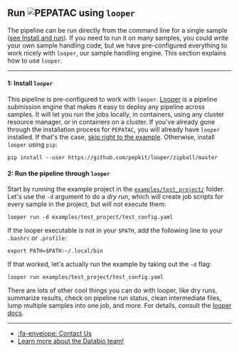 ## Run <img src="../../img/logo_pepatac_black.png" alt="PEPATAC" class="img-fluid" style="max-height:35px; margin-top:-15px; margin-bottom:-10px"> using `looper`

The pipeline can be run directly from the command line for a single sample ([see Install and run](../install.md)). If you need to run it on many samples, you could write your own sample handling code, but we have pre-configured everything to work nicely with `looper`, our sample handling engine. This section explains how to use `looper`.

---

#### **1: Install `looper`**

This pipeline is pre-configured to work with `looper`. [Looper](http://looper.readthedocs.io/) is a pipeline submission engine that makes it easy to deploy any pipeline across samples. It will let you run the jobs locally, in containers, using any cluster resource manager, or in containers on a cluster.
If you've already gone through the installation process for `PEPATAC`, you will already have `looper` installed.  If that's the case, [skip right to the example](run-looper.md#2-run-the-pipeline-through-looper).
Otherwise, install `looper` using `pip`:
```
pip install --user https://github.com/pepkit/looper/zipball/master
```

#### **2: Run the pipeline through `looper`**

Start by running the example project in the [`examples/test_project/`](https://github.com/databio/pepatac/tree/master/examples/test_project) folder. Let's use the `-d` argument to do a *dry run*, which will create job scripts for every sample in the project, but will not execute them:
```
looper run -d examples/test_project/test_config.yaml
```
If the looper executable is not in your `$PATH`, add the following line to your `.bashrc` or `.profile`:
```
export PATH=$PATH:~/.local/bin
```
If that worked, let's actually run the example by taking out the `-d` flag:
```
looper run examples/test_project/test_config.yaml
```
There are lots of other cool things you can do with looper, like dry runs, summarize results, check on pipeline run status, clean intermediate files, lump multiple samples into one job, and more. For details, consult the [looper docs](http://looper.readthedocs.io/).

---

- [:fa-envelope: Contact Us](../contact.md)
- [Learn more about the Databio team!](http://databio.org/)
